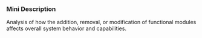 ### Mini Description

Analysis of how the addition, removal, or modification of functional modules affects overall system behavior and capabilities.
